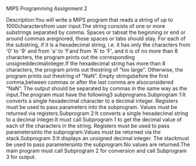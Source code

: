 MIPS Programming Assignment 2


Description:You will write a MIPS program that reads a string of up to 1000charactersfrom user input.The string consists of one or more substrings separated by comma. Spaces or tabsat the beginning or end or around commas areignored, those spaces or tabs should stay. For each of the substring, if it is a hexadecimal string, i.e. it has only the characters from '0' to '9' and from 'a' to 'f'and from 'A' to 'F', and it is of no more than 8 characters, the program prints out the corresponding unsigneddecimalinteger.If the hexadecimal string has more than 8 characters, the program prints out thestring of “too large”. Otherwise, the program prints out thestring of “NaN”. Empty stringsbefore the first comma,between commas or after the last comma are alsoconsidered “NaN”. The output should be separated by commas in the same way as the input.The program must have the following3 subprograms.Subprogram 1:It converts a single hexadecimal character to a decimal integer. Registers must be used to pass parameters into the subprogram. Values must be returned via registers.Subprogram 2:It converts a single hexadecimal string to a decimal integer.It must call Subprogram 1 to get the decimal value of each of the characters in the string. Registers must be used to pass parametersinto the subprogram.Values must be returned via the stack.Subprogram 3:It displays an unsigned decimal integer. The stackmust be used to pass parametersinto the subprogram.No values are returned.The main program must call Subprogram 2 for conversion and call Subprogram 3 for output.